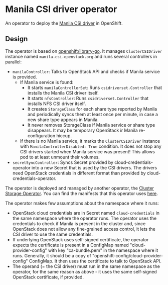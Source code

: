 # Manila CSI driver operator

An operator to deploy the [Manila CSI driver](https://github.com/openshift/cloud-provider-openstack/tree/master/pkg/csi/manila) in OpenShift.

## Design

The operator is based on [openshift/library-go](https://github.com/openshift/library-go). It manages `ClusterCSIDriver` instance named `manila.csi.openstack.org` and runs several controllers in parallel:

* `manilaController`: Talks to OpenStack API and checks if Manila service is provided.
  * If Manila service is found: 
    * It starts `manilaControllerSet`: Runs `csidriverset.Controller` that installs the Manila CSI driver itself.
    * It starts `nfsController`: Runs `csidriverset.Controller` that installs NFS CSI driver itself.
    * It creates `StorageClass` for each share type reported by Manila and periodically syncs them at least once per minute, in case a new share type appears in Manila.
    * It never removes StorageClass if Manila service or share type disappears. It may be temporary OpenStack ir Manila re-configuration hiccup.
  * If there is no Manila service, it marks the `ClusterCSIDriver` instance with `ManilaControllerDisabled: True` condition. It does not stop any CSI drivers started when Manila service was present! This allows pod to at least unmount their volumes. 
* `secretSyncController`: Syncs Secret provided by cloud-credentials-operator into a new Secret that is used by the CSI drivers. The drivers need OpenStack credentials in different format than provided by cloud-credentials-operator.

The operator is deployed and managed by another operator, the [Cluster Storage Operator](https://github.com/openshift/cluster-storage-operator). You can find the manifests that this operator uses [here](https://github.com/openshift/cluster-storage-operator/tree/master/assets/csidriveroperators/manila).

The operator makes few assumptions about the namespace where it runs:

* OpenStack cloud credentials are in Secret named `cloud-credentials` in the same namespace where the operator runs. The operator uses the credentials to check if Manila is present in the cluster and, since OpenStack does not allow any fine-grained access control, it lets the CSI driver to use the same credentials.
* If underlying OpenStack uses self-signed certificate, the operator expects the certificate is present in a ConfigMap named "cloud-provider-config" with key "ca-bundle.pem" in the namespace where it runs. Generally, it should be a copy of "openshift-config/cloud-provider-config" ConfigMap. It then uses the certificate to talk to OpenStack API.
* The operand (= the CSI driver) must run in the same namespace as the operator, for the same reason as above - it uses the same self-signed OpenStack certificate, if provided.
